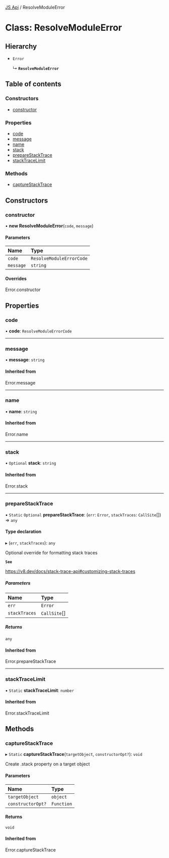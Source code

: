 [JS Api](../index.md) / ResolveModuleError

# Class: ResolveModuleError

## Hierarchy

- `Error`

  ↳ **`ResolveModuleError`**

## Table of contents

### Constructors

- [constructor](ResolveModuleError.md#constructor)

### Properties

- [code](ResolveModuleError.md#code)
- [message](ResolveModuleError.md#message)
- [name](ResolveModuleError.md#name)
- [stack](ResolveModuleError.md#stack)
- [prepareStackTrace](ResolveModuleError.md#preparestacktrace)
- [stackTraceLimit](ResolveModuleError.md#stacktracelimit)

### Methods

- [captureStackTrace](ResolveModuleError.md#capturestacktrace)

## Constructors

### constructor

• **new ResolveModuleError**(`code`, `message`)

#### Parameters

| Name | Type |
| :------ | :------ |
| `code` | `ResolveModuleErrorCode` |
| `message` | `string` |

#### Overrides

Error.constructor

## Properties

### code

• **code**: `ResolveModuleErrorCode`

___

### message

• **message**: `string`

#### Inherited from

Error.message

___

### name

• **name**: `string`

#### Inherited from

Error.name

___

### stack

• `Optional` **stack**: `string`

#### Inherited from

Error.stack

___

### prepareStackTrace

▪ `Static` `Optional` **prepareStackTrace**: (`err`: `Error`, `stackTraces`: `CallSite`[]) => `any`

#### Type declaration

▸ (`err`, `stackTraces`): `any`

Optional override for formatting stack traces

**`See`**

https://v8.dev/docs/stack-trace-api#customizing-stack-traces

##### Parameters

| Name | Type |
| :------ | :------ |
| `err` | `Error` |
| `stackTraces` | `CallSite`[] |

##### Returns

`any`

#### Inherited from

Error.prepareStackTrace

___

### stackTraceLimit

▪ `Static` **stackTraceLimit**: `number`

#### Inherited from

Error.stackTraceLimit

## Methods

### captureStackTrace

▸ `Static` **captureStackTrace**(`targetObject`, `constructorOpt?`): `void`

Create .stack property on a target object

#### Parameters

| Name | Type |
| :------ | :------ |
| `targetObject` | `object` |
| `constructorOpt?` | `Function` |

#### Returns

`void`

#### Inherited from

Error.captureStackTrace
